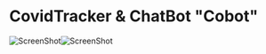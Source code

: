 # CovidTracker & ChatBot "Cobot"


<p style="display:flex">
    <img src="https://user-images.githubusercontent.com/51186313/139256157-13e9f9eb-8e9c-436d-8928-2efc7c64c994.png" alt="ScreenShot"/>
    <img src="https://user-images.githubusercontent.com/51186313/139256155-a5357793-331e-4b38-a153-f0a938202834.png" alt="ScreenShot"/>
</p>